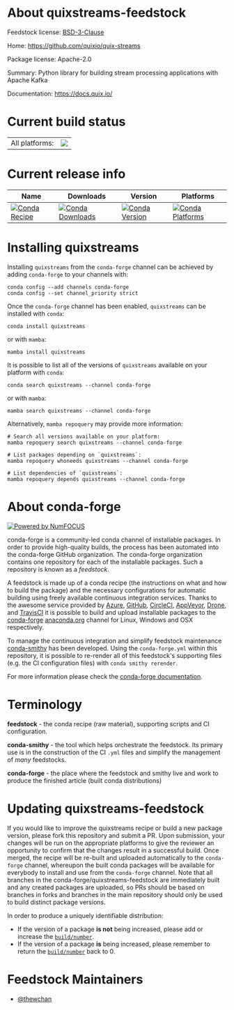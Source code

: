 About quixstreams-feedstock
===========================

Feedstock license: [BSD-3-Clause](https://github.com/conda-forge/quixstreams-feedstock/blob/main/LICENSE.txt)

Home: https://github.com/quixio/quix-streams

Package license: Apache-2.0

Summary: Python library for building stream processing applications with Apache Kafka

Documentation: https://docs.quix.io/

Current build status
====================


<table><tr><td>All platforms:</td>
    <td>
      <a href="https://dev.azure.com/conda-forge/feedstock-builds/_build/latest?definitionId=23692&branchName=main">
        <img src="https://dev.azure.com/conda-forge/feedstock-builds/_apis/build/status/quixstreams-feedstock?branchName=main">
      </a>
    </td>
  </tr>
</table>

Current release info
====================

| Name | Downloads | Version | Platforms |
| --- | --- | --- | --- |
| [![Conda Recipe](https://img.shields.io/badge/recipe-quixstreams-green.svg)](https://anaconda.org/conda-forge/quixstreams) | [![Conda Downloads](https://img.shields.io/conda/dn/conda-forge/quixstreams.svg)](https://anaconda.org/conda-forge/quixstreams) | [![Conda Version](https://img.shields.io/conda/vn/conda-forge/quixstreams.svg)](https://anaconda.org/conda-forge/quixstreams) | [![Conda Platforms](https://img.shields.io/conda/pn/conda-forge/quixstreams.svg)](https://anaconda.org/conda-forge/quixstreams) |

Installing quixstreams
======================

Installing `quixstreams` from the `conda-forge` channel can be achieved by adding `conda-forge` to your channels with:

```
conda config --add channels conda-forge
conda config --set channel_priority strict
```

Once the `conda-forge` channel has been enabled, `quixstreams` can be installed with `conda`:

```
conda install quixstreams
```

or with `mamba`:

```
mamba install quixstreams
```

It is possible to list all of the versions of `quixstreams` available on your platform with `conda`:

```
conda search quixstreams --channel conda-forge
```

or with `mamba`:

```
mamba search quixstreams --channel conda-forge
```

Alternatively, `mamba repoquery` may provide more information:

```
# Search all versions available on your platform:
mamba repoquery search quixstreams --channel conda-forge

# List packages depending on `quixstreams`:
mamba repoquery whoneeds quixstreams --channel conda-forge

# List dependencies of `quixstreams`:
mamba repoquery depends quixstreams --channel conda-forge
```


About conda-forge
=================

[![Powered by
NumFOCUS](https://img.shields.io/badge/powered%20by-NumFOCUS-orange.svg?style=flat&colorA=E1523D&colorB=007D8A)](https://numfocus.org)

conda-forge is a community-led conda channel of installable packages.
In order to provide high-quality builds, the process has been automated into the
conda-forge GitHub organization. The conda-forge organization contains one repository
for each of the installable packages. Such a repository is known as a *feedstock*.

A feedstock is made up of a conda recipe (the instructions on what and how to build
the package) and the necessary configurations for automatic building using freely
available continuous integration services. Thanks to the awesome service provided by
[Azure](https://azure.microsoft.com/en-us/services/devops/), [GitHub](https://github.com/),
[CircleCI](https://circleci.com/), [AppVeyor](https://www.appveyor.com/),
[Drone](https://cloud.drone.io/welcome), and [TravisCI](https://travis-ci.com/)
it is possible to build and upload installable packages to the
[conda-forge](https://anaconda.org/conda-forge) [anaconda.org](https://anaconda.org/)
channel for Linux, Windows and OSX respectively.

To manage the continuous integration and simplify feedstock maintenance
[conda-smithy](https://github.com/conda-forge/conda-smithy) has been developed.
Using the ``conda-forge.yml`` within this repository, it is possible to re-render all of
this feedstock's supporting files (e.g. the CI configuration files) with ``conda smithy rerender``.

For more information please check the [conda-forge documentation](https://conda-forge.org/docs/).

Terminology
===========

**feedstock** - the conda recipe (raw material), supporting scripts and CI configuration.

**conda-smithy** - the tool which helps orchestrate the feedstock.
                   Its primary use is in the construction of the CI ``.yml`` files
                   and simplify the management of *many* feedstocks.

**conda-forge** - the place where the feedstock and smithy live and work to
                  produce the finished article (built conda distributions)


Updating quixstreams-feedstock
==============================

If you would like to improve the quixstreams recipe or build a new
package version, please fork this repository and submit a PR. Upon submission,
your changes will be run on the appropriate platforms to give the reviewer an
opportunity to confirm that the changes result in a successful build. Once
merged, the recipe will be re-built and uploaded automatically to the
`conda-forge` channel, whereupon the built conda packages will be available for
everybody to install and use from the `conda-forge` channel.
Note that all branches in the conda-forge/quixstreams-feedstock are
immediately built and any created packages are uploaded, so PRs should be based
on branches in forks and branches in the main repository should only be used to
build distinct package versions.

In order to produce a uniquely identifiable distribution:
 * If the version of a package **is not** being increased, please add or increase
   the [``build/number``](https://docs.conda.io/projects/conda-build/en/latest/resources/define-metadata.html#build-number-and-string).
 * If the version of a package **is** being increased, please remember to return
   the [``build/number``](https://docs.conda.io/projects/conda-build/en/latest/resources/define-metadata.html#build-number-and-string)
   back to 0.

Feedstock Maintainers
=====================

* [@thewchan](https://github.com/thewchan/)

